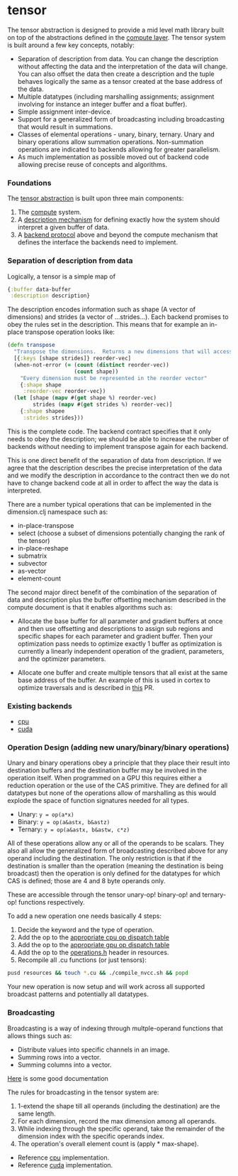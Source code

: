 # tensor

The tensor abstraction is designed to provide a mid level math library built on top of the abstractions 
defined in the [compute layer](compute.md).  The tensor system is built around a few key concepts, notably:
*  Separation of description from data.  You can change the description without affecting the data and the
interpretation of the data will change.  You can also offset the data then create a description and the tuple behaves
logically the same as a tensor created at the base address of the data.
*  Multiple datatypes (including marshalling assignments; assignment involving for instance an integer buffer and a float buffer).
*  Simple assignment inter-device.
*  Support for a generalized form of broadcasting including broadcasting that would result in summations.
*  Classes of elemental operations - unary, binary, ternary.  Unary and binary operations allow summation operations.  Non-summation operations
are indicated to backends allowing for greater parallelism.
*  As much implementation as possible moved out of backend code allowing precise reuse of concepts and algorithms.


### Foundations
The [tensor abstraction](../src/cortex/tensor.clj) is built upon three main components:
1.  The [compute](compute.md) system.
2.  A [description mechanism](../src/cortex/tensor/description) for defining exactly how the system should interpret a given buffer of data.
3.  A [backend protocol](../src/cortex/tensor/math.clj) above and beyond the compute mechanism that defines the interface the backends need to implement.



### Separation of description from data

Logically, a tensor is a simple map of
```clojure
{:buffer data-buffer
 :description description}
```

The description encodes information such as shape (A vector of dimensions) and strides (a vector of ...strides...).  Each backend promises to obey the
rules set in the description.  This means that for example an in-place transpose operation looks like:
```clojure
(defn transpose
  "Transpose the dimensions.  Returns a new dimensions that will access memory in a transposed order."
  [{:keys [shape strides]} reorder-vec]
  (when-not-error (= (count (distinct reorder-vec))
                     (count shape))
    "Every dimension must be represented in the reorder vector"
    {:shape shape
     :reorder-vec reorder-vec})
  (let [shape (mapv #(get shape %) reorder-vec)
        strides (mapv #(get strides %) reorder-vec)]
    {:shape shapee
     :strides strides}))
```

This is the complete code.  The backend contract specifies that it
only needs to obey the description; we should be able to increase the
number of backends without needing to implement transpose again for
each backend.


This is one direct benefit of the separation of data from description.
If we agree that the description describes the precise interpretation
of the data and we modify the description in accordance to the
contract then we do not have to change backend code at all in order to
affect the way the data is interpreted.


There are a number typical operations that can be implemented in the dimension.clj namespace such as:

* in-place-transpose
* select (choose a subset of dimensions potentially changing the rank of the tensor)
* in-place-reshape
* submatrix
* subvector
* as-vector
* element-count


The second major direct benefit of the combination of the separation
of data and description plus the buffer offsetting mechanism described
in the compute document is that it enables algorithms such as:

*  Allocate the base buffer for all parameter and gradient buffers at once and then
   use offsetting and descriptions to assign sub regions and specific
   shapes for each parameter and gradient buffer.  Then your optimization pass needs
   to optimize exactly 1 buffer as optimization is currently a
   linearly independent operation of the gradient, parameters, and the
   optimizer parameters.
   
*  Allocate one buffer and create multiple tensors that all exist at
   the same base address of the buffer.  An example of this is used in
   cortex to optimize traversals and is described in
   [this](https://github.com/thinktopic/cortex/pull/218) PR.
   
   
   
### Existing backends
* [cpu](../src/cortex/compute/cpu/tensor_math.clj)
* [cuda](../src/cortex/compute/cuda/tensor_math.clj)
   
   
### Operation Design (adding new unary/binary/binary operations)

Unary and binary operations obey a principle that they place their
result into destination buffers and the destination buffer may be
involved in the operation itself.  When programmed on a GPU this
requires either a reduction operation or the use of the CAS primitive.
They are defined for all datatypes but none of the operations allow of
marshalling as this would explode the space of function signatures
needed for all types.

* Unary:  `y = op(a*x)`
* Binary: `y = op(a&astx, b&astz)`
* Ternary: `y = op(a&astx, b&astw, c*z)`


All of these operations allow any or all of the operands to be
scalars.  They also all allow the generalized form of broadcasting
described above for any operand including the destination.  The only
restriction is that if the destination is smaller than the operation
(meaning the destination is being broadcast) then the operation is
only defined for the datatypes for which CAS is defined; those are 4
and 8 byte operands only.


These are accessible through the tensor unary-op! binary-op! and ternary-op! functions
respectively.


To add a new operation one needs basically 4 steps:
1.  Decide the keyword and the type of operation.
2.  Add the op to the [appropriate cpu op dispatch table](https://github.com/thinktopic/cortex/blob/master/src/cortex/compute/cpu/tensor_math.clj#L172)
3.  Add the op to the [appropriate gpu op dispatch table](https://github.com/thinktopic/cortex/blob/master/src/cortex/compute/cuda/tensor_math.clj#L57)
4.  Add the op to the [operations.h](../resources/operations.h) header in resources.
5.  Recompile all .cu functions (or just tensors):
```bash
pusd resources && touch *.cu && ./compile_nvcc.sh && popd
```

Your new operation is now setup and will work across all supported broadcast patterns and potentially all datatypes.


### Broadcasting

Broadcasting is a way of indexing through multple-operand functions that allows things such as:
*  Distribute values into specific channels in an image.
*  Summing rows into a vector. 
*  Summing columns into a vector.

[Here](https://docs.scipy.org/doc/numpy-1.13.0/user/basics.broadcasting.html) is some good documentation

The rules for broadcasting in the tensor system are:

1. 1-extend the shape till all operands (including the destination) are the same length.
2. For each dimension, record the max dimension among all operands.
3. While indexing through the specific operand, take the remainder of the dimension index with the specific operands index.
4. The operation's overall element count is (apply * max-shape).

* Reference [cpu](https://github.com/thinktopic/cortex/blob/master/src/cortex/tensor/dimensions.clj#L189) implementation.
* Reference [cuda](https://github.com/thinktopic/cortex/blob/master/resources/index_system.h) implementation.
